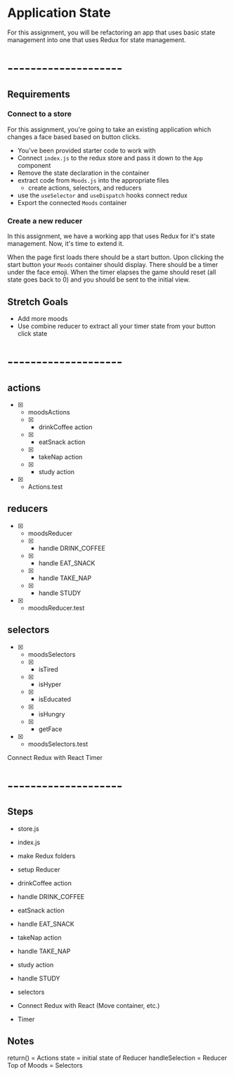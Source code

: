 # Application State

For this assignment, you will be refactoring an app that uses basic
state management into one that uses Redux for state management.

# --------------------

## Requirements

### Connect to a store

For this assignment, you're going to take an existing application which
changes a face based based on button clicks.

* You've been provided starter code to work with
* Connect `index.js` to the redux store and pass it down to the `App` component
* Remove the state declaration in the container
* extract code from `Moods.js` into the appropriate files
  * create actions, selectors, and reducers
* use the `useSelector` and `useDispatch` hooks connect redux
* Export the connected `Moods` container

### Create a new reducer

In this assignment, we have a working app that uses Redux for it's state
management. Now, it's time to extend it.

When the page first loads there should be a start button. Upon clicking
the start button your `Moods` container should display. There should be
a timer under the face emoji. When the timer elapses the game should
reset (all state goes back to 0) and you should be sent to the initial
view.

## Stretch Goals
* Add more moods
* Use combine reducer to extract all your timer state from your button click state

# --------------------

## actions
- [X] - moodsActions
  * [X] - drinkCoffee action
  * [X] - eatSnack action
  * [X] - takeNap action
  * [X] - study action
- [X] - Actions.test

## reducers
- [X] - moodsReducer
  * [X] - handle DRINK_COFFEE
  * [X] - handle EAT_SNACK
  * [X] - handle TAKE_NAP
  * [X] - handle STUDY
- [X] - moodsReducer.test

## selectors
- [X] - moodsSelectors
  * [X] - isTired
  * [X] - isHyper
  * [X] - isEducated
  * [X] - isHungry
  * [X] - getFace
- [X] - moodsSelectors.test

Connect Redux with React
Timer

# --------------------

## Steps
- store.js
- index.js
- make Redux folders
- setup Reducer
- drinkCoffee action
- handle DRINK_COFFEE
- eatSnack action
- handle EAT_SNACK
- takeNap action
- handle TAKE_NAP
- study action
- handle STUDY
- selectors

- Connect Redux with React (Move container, etc.)
- Timer

## Notes
return() = Actions
state = initial state of Reducer
handleSelection = Reducer
Top of Moods = Selectors

